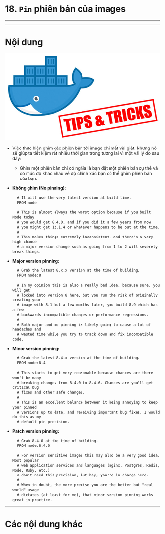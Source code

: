 # 18. `Pin` phiên bản của images

____
____

# <a name="content">Nội dung</a>

![docker-tips-and-tricks.jpg](/images/docker-tips-and-tricks.jpg)

- Việc thực hiện ghim các phiên bản tới image chỉ mất vài giât. Nhưng nó sẽ giúp ta tiết kiệm rất nhiều thời gian trong tương lai vì một vài lý do sau đây:

    + Ghim một phiên bản chỉ có nghĩa là bạn đặt một phiên bản cụ thể và có mức độ khác nhau về độ chính xác bạn có thể ghim phiên bản của bạn.

- **Không ghim (No pinning)**:

        # It will use the very latest version at build time.
        FROM node

        # This is almost always the worst option because if you built Node today
        # you would get 8.4.0, and if you did it a few years from now
        # you might get 12.1.4 or whatever happens to be out at the time.
        #
        # This makes things extremely inconsistent, and there's a very high chance
        # a major version change such as going from 1 to 2 will severely break things.


- **Major version pinning:**

        # Grab the latest 8.x.x version at the time of building.
        FROM node:8

        # In my opinion this is also a really bad idea, because sure, you will get
        # locked into version 8 here, but you run the risk of originally creating your
        # image with 8.1 but a few months later, you build 8.9 which has a few
        # backwards incompatible changes or performance regressions.
        #
        # Both major and no pinning is likely going to cause a lot of headaches and
        # wasted time while you try to track down and fix incompatible code.

- **Minor version pinning:**

        # Grab the latest 8.4.x version at the time of building.
        FROM node:8.4

        # This starts to get very reasonable because chances are there won't be many
        # breaking changes from 8.4.0 to 8.4.6. Chances are you'll get critical bug
        # fixes and other safe changes.
        #
        # This is an excellent balance between it being annoying to keep your pinned
        # versions up to date, and receiving important bug fixes. I would do this as my
        # default pin precision.

- **Patch version pinning:**

        # Grab 8.4.0 at the time of building.
        FROM node:8.4.0

        # For version sensitive images this may also be a very good idea. Most popular
        # web application services and languages (nginx, Postgres, Redis, Node, Ruby, etc.)
        # don't need this precision, but hey, you're in charge here.
        #
        # When in doubt, the more precise you are the better but "real world" usage
        # dictates (at least for me), that minor version pinning works great in practice.


____

# <a name="content-others">Các nội dung khác</a>
